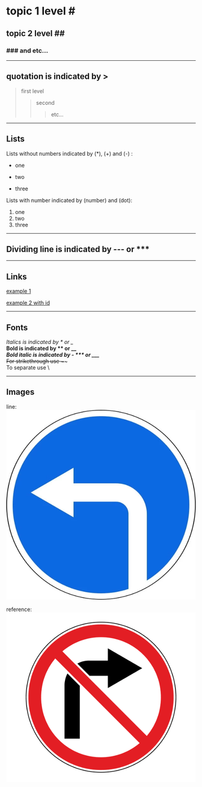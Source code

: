 # topic 1 level # #  
## topic 2 level ## ##
### \### and etc... ###
---
## quotation is indicated by >
> first level
>> second
>>> etc...
---
## Lists
Lists without numbers indicated by (*), (+) and (-) :
* one 
+ two 
- three 

Lists with number indicated by (number) and (dot):  
1. one
2. two
3. three 
---
## Dividing line is indicated by --- or ***
***
## Links

[example 1](http://example.com/ "text 1")  

[id]: http://example.com/ "text 2"  
[example 2 with id][id]

---
## Fonts

*Italics is indicated by * or _*   
**Bold is indicated by ** or __**  
***Bold italic is indicated by - *** or ___***  
~~For strikethrough use \~~~~  
To separate use \

---

## Images
line:  
![turn left](left.png "left")

reference:  
![turn right][right]

[right]: right.png "right"